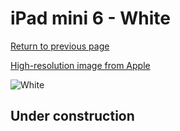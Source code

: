 # iPad mini 6 - White

[Return to previous page](/ipad_mini6)

[High-resolution image from Apple](https://store.storeimages.cdn-apple.com/8756/as-images.apple.com/is/MM6H3?wid=4500&hei=4500&fmt=png)

<div style="width: 500px"><img src="/almost_uncompressed/MM6H3.webp" alt="White"></div>

## Under construction
